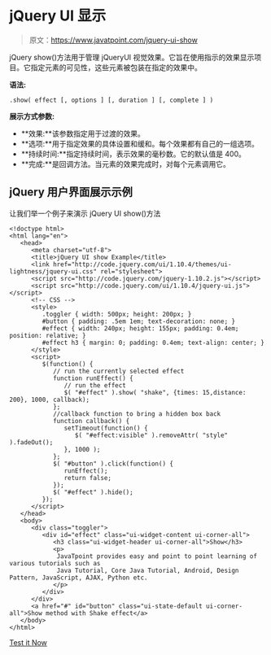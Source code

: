# jQuery UI 显示

> 原文：<https://www.javatpoint.com/jquery-ui-show>

jQuery show()方法用于管理 jQueryUI 视觉效果。它旨在使用指示的效果显示项目。它指定元素的可见性，这些元素被包装在指定的效果中。

**语法:**

```
.show( effect [, options ] [, duration ] [, complete ] ) 

```

**展示方式参数:**

*   **效果:**该参数指定用于过渡的效果。
*   **选项:**用于指定效果的具体设置和缓和。每个效果都有自己的一组选项。
*   **持续时间:**指定持续时间，表示效果的毫秒数。它的默认值是 400。
*   **完成:**是回调方法。当元素的效果完成时，对每个元素调用它。

## jQuery 用户界面展示示例

让我们举一个例子来演示 jQuery UI show()方法

```
<!doctype html>
<html lang="en">
   <head>
      <meta charset="utf-8">
      <title>jQuery UI show Example</title>
      <link href="http://code.jquery.com/ui/1.10.4/themes/ui-lightness/jquery-ui.css" rel="stylesheet">
      <script src="http://code.jquery.com/jquery-1.10.2.js"></script>
      <script src="http://code.jquery.com/ui/1.10.4/jquery-ui.js"></script>
      <!-- CSS -->
      <style>
         .toggler { width: 500px; height: 200px; }
         #button { padding: .5em 1em; text-decoration: none; }
         #effect { width: 240px; height: 155px; padding: 0.4em; position: relative; }
         #effect h3 { margin: 0; padding: 0.4em; text-align: center; }
      </style>
      <script>
         $(function() {
            // run the currently selected effect
            function runEffect() {
               // run the effect
               $( "#effect" ).show( "shake", {times: 15,distance: 200}, 1000, callback);
            };
            //callback function to bring a hidden box back
            function callback() {
               setTimeout(function() {
                  $( "#effect:visible" ).removeAttr( "style" ).fadeOut();
               }, 1000 );
            };
            $( "#button" ).click(function() {
               runEffect();
               return false;
            });
            $( "#effect" ).hide();
         });
      </script>
   </head>
   <body>
      <div class="toggler">
         <div id="effect" class="ui-widget-content ui-corner-all">
            <h3 class="ui-widget-header ui-corner-all">Show</h3>
            <p>
             JavaTpoint provides easy and point to point learning of various tutorials such as 
             Java Tutorial, Core Java Tutorial, Android, Design Pattern, JavaScript, AJAX, Python etc.
            </p>
         </div>
      </div>
      <a href="#" id="button" class="ui-state-default ui-corner-all">Show method with Shake effect</a>
   </body>
</html>

```

[Test it Now](https://www.javatpoint.com/oprweb/test.jsp?filename=jqueryuishow1)
